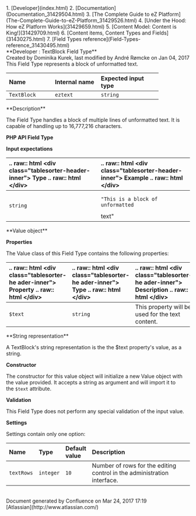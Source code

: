 <div id="page">
<div id="main" class="aui-page-panel">
<div id="main-header">
<div id="breadcrumb-section">
1.  [Developer](index.html)
2.  [Documentation](Documentation_31429504.html)
3.  [The Complete Guide to eZ Platform](The-Complete-Guide-to-eZ-Platform_31429526.html)
4.  [Under the Hood: How eZ Platform Works](31429659.html)
5.  [Content Model: Content is King!](31429709.html)
6.  [Content items, Content Types and Fields](31430275.html)
7.  [Field Types reference](Field-Types-reference_31430495.html)

</div>
**Developer : TextBlock Field Type**

</div>
<div id="content" class="view">
<div class="page-metadata">
Created by Dominika Kurek, last modified by André Rømcke on Jan 04, 2017

</div>
<div id="main-content" class="wiki-content group">
<div class="contentLayout2">
<div class="columnLayout two-right-sidebar"
data-layout="two-right-sidebar">
<div class="cell normal" data-type="normal">
<div class="innerCell">
This Field Type represents a block of unformatted text.

<div class="table-wrap">
<table style="width:83%;">
<colgroup>
<col width="25%" />
<col width="25%" />
<col width="33%" />
</colgroup>
<thead>
<tr class="header">
<th align="left">Name</th>
<th align="left">Internal name</th>
<th align="left">Expected input type</th>
</tr>
</thead>
<tbody>
<tr class="odd">
<td align="left"><code>TextBlock</code></td>
<td align="left"><code>eztext</code></td>
<td align="left"><code>string</code></td>
</tr>
</tbody>
</table>

</div>
**Description**

The Field Type handles a block of multiple lines of unformatted text. It is capable of handling up to 16,777,216 characters.

**PHP API Field Type**

**Input expectations**

<div class="table-wrap">
<table>
<colgroup>
<col width="50%" />
<col width="50%" />
</colgroup>
<thead>
<tr class="header">
<th align="left">.. raw:: html &lt;div class=&quot;tablesorter-header-inner&quot;&gt; Type .. raw:: html &lt;/div&gt;</th>
<th align="left">.. raw:: html &lt;div class=&quot;tablesorter-header-inner&quot;&gt; Example .. raw:: html &lt;/div&gt;</th>
</tr>
</thead>
<tbody>
<tr class="odd">
<td align="left"><code>string</code></td>
<td align="left"><pre><code>&quot;This is a block of unformatted</code></pre>
text&quot;</td>
</tr>
</tbody>
</table>

</div>
**Value object**

**Properties**

The Value class of this Field Type contains the following properties:

<div class="table-wrap">
<table>
<colgroup>
<col width="33%" />
<col width="33%" />
<col width="33%" />
</colgroup>
<thead>
<tr class="header">
<th align="left">.. raw:: html &lt;div class=&quot;tablesorter-he ader-inner&quot;&gt; Property .. raw:: html &lt;/div&gt;</th>
<th align="left">.. raw:: html &lt;div class=&quot;tablesorter-he ader-inner&quot;&gt; Type .. raw:: html &lt;/div&gt;</th>
<th align="left">.. raw:: html &lt;div class=&quot;tablesorter-he ader-inner&quot;&gt; Description .. raw:: html &lt;/div&gt;</th>
</tr>
</thead>
<tbody>
<tr class="odd">
<td align="left"><code>$text</code></td>
<td align="left"><code>string</code></td>
<td align="left">This property will be used for the text content.</td>
</tr>
</tbody>
</table>

</div>
**String representation**

A TextBlock's string representation is the the $text property's value, as a string.

**Constructor**

The constructor for this value object will initialize a new Value object with the value provided. It accepts a string as argument and will import it to the `$text` attribute.

**Validation**

This Field Type does not perform any special validation of the input value.

**Settings**

Settings contain only one option:

<div class="table-wrap">
<table>
<colgroup>
<col width="13%" />
<col width="12%" />
<col width="14%" />
<col width="59%" />
</colgroup>
<thead>
<tr class="header">
<th align="left">Name</th>
<th align="left">Type</th>
<th align="left">Default value</th>
<th align="left">Description</th>
</tr>
</thead>
<tbody>
<tr class="odd">
<td align="left"><code>textRows</code></td>
<td align="left"><code>integer</code></td>
<td align="left"><code>10</code></td>
<td align="left">Number of rows for the editing control in the administration interface.</td>
</tr>
</tbody>
</table>

</div>
</div>
</div>
<div class="cell aside" data-type="aside">
<div class="innerCell">
 

</div>
</div>
</div>
</div>
</div>
</div>
</div>
<div id="footer" role="contentinfo">
<div class="section footer-body">
Document generated by Confluence on Mar 24, 2017 17:19

<div id="footer-logo">
[Atlassian](http://www.atlassian.com/)

</div>
</div>
</div>
</div>

